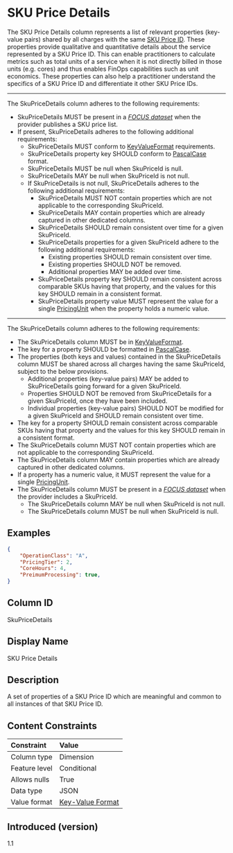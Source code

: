 # SKU Price Details

The SKU Price Details column represents a list of relevant properties (key-value pairs) shared by all charges with the same [SKU Price ID](#skupriceid). These properties provide qualitative and quantitative details about the service represented by a SKU Price ID. This can enable practitioners to calculate metrics such as total units of a service when it is not directly billed in those units (e.g. cores) and thus enables FinOps capabilities such as unit economics. These properties can also help a practitioner understand the specifics of a SKU Price ID and differentiate it other SKU Price IDs.

---
The SkuPriceDetails column adheres to the following requirements:

* SkuPriceDetails MUST be present in a [*FOCUS dataset*](#glossary:FOCUS-dataset) when the provider publishes a SKU price list.
* If present, SkuPriceDetails adheres to the following additional requirements:
  * SkuPriceDetails MUST conform to [KeyValueFormat](#key-valueformat) requirements.
  * SkuPriceDetails property key SHOULD conform to [PascalCase](#glossary:pascalcase) format.
  * SkuPriceDetails MUST be null when SkuPriceId is null.
  * SkuPriceDetails MAY be null when SkuPriceId is not null.
  * If SkuPriceDetails is not null, SkuPriceDetails adheres to the following additional requirements:
    * SkuPriceDetails MUST NOT contain properties which are not applicable to the corresponding SkuPriceId.
    * SkuPriceDetails MAY contain properties which are already captured in other dedicated columns.
    * SkuPriceDetails SHOULD remain consistent over time for a given SkuPriceId.
    * SkuPriceDetails properties for a given SkuPriceId adhere to the following additional requirements:
      * Existing properties SHOULD remain consistent over time.
      * Existing properties SHOULD NOT be removed.
      * Additional properties MAY be added over time.
    * SkuPriceDetails property key SHOULD remain consistent across comparable SKUs having that property, and the values for this key SHOULD remain in a consistent format.
    * SkuPriceDetails property value MUST represent the value for a single [PricingUnit](#pricingunit) when the property holds a numeric value.

---
The SkuPriceDetails column adheres to the following requirements:

* The SkuPriceDetails column MUST be in [KeyValueFormat](#key-valueformat).
* The key for a property SHOULD be formatted in [PascalCase](#glossary:pascalcase).
* The properties (both keys and values) contained in the SkuPriceDetails column MUST be shared across all charges having the same SkuPriceId, subject to the below provisions.
  * Additional properties (key-value pairs) MAY be added to SkuPriceDetails going forward for a given SkuPriceId.
  * Properties SHOULD NOT be removed from SkuPriceDetails for a given SkuPriceId, once they have been included.
  * Individual properties (key-value pairs) SHOULD NOT be modified for a given SkuPriceId and SHOULD remain consistent over time.
* The key for a property SHOULD remain consistent across comparable SKUs having that property and the values for this key SHOULD remain in a consistent format.
* The SkuPriceDetails column MUST NOT contain properties which are not applicable to the corresponding SkuPriceId.
* The SkuPriceDetails column MAY contain properties which are already captured in other dedicated columns.
* If a property has a numeric value, it MUST represent the value for a single [PricingUnit](#pricingunit).
* The SkuPriceDetails column MUST be present in a [*FOCUS dataset*](#glossary:FOCUS-dataset) when the provider includes a SkuPriceId.
  * The SkuPriceDetails column MAY be null when SkuPriceId is not null.
  * The SkuPriceDetails column MUST be null when SkuPriceId is null.

## Examples

```json
{
    "OperationClass": "A",
    "PricingTier": 2,
    "CoreHours": 4,
    "PreimumProcessing": true,
}
```

## Column ID

SkuPriceDetails

## Display Name

SKU Price Details

## Description

A set of properties of a SKU Price ID which are meaningful and common to all instances of that SKU Price ID.

## Content Constraints

|    Constraint   |      Value       |
|:----------------|:-----------------|
| Column type     | Dimension        |
| Feature level   | Conditional      |
| Allows nulls    | True             |
| Data type       | JSON             |
| Value format    | [Key-Value Format](#key-valueformat) |

## Introduced (version)

1.1
